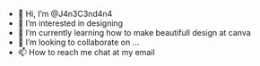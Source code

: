 - 👋 Hi, I’m @J4n3C3nd4n4
- 👀 I’m interested in designing
- 🌱 I’m currently learning how to make beautifull design at canva
- 💞️ I’m looking to collaborate on ...
- 📫 How to reach me chat at my email

<!---
J4n3C3nd4n4/J4n3C3nd4n4 is a ✨ special ✨ repository because its `README.md` (this file) appears on your GitHub profile.
You can click the Preview link to take a look at your changes.
--->
